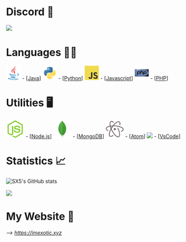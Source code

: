 

# Discord 📱
<img src="https://discord.c99.nl/widget/theme-3/769621242596163607.png">



# Languages 👨‍💻
<img src ="https://raw.githubusercontent.com/devicons/devicon/master/icons/java/java-original.svg" width="40"> - [[Java](https://www.java.com/en/)]
<img src ="https://raw.githubusercontent.com/devicons/devicon/master/icons/python/python-original.svg" width="40"> - [[Python](https://www.python.org/)]
<img src ="https://raw.githubusercontent.com/devicons/devicon/2809b567852a4648062a2d3e7c1c531367458c0b/icons/javascript/javascript-original.svg" width="40"> - [[Javascript](https://www.javascript.com/)]
<img src ="https://raw.githubusercontent.com/devicons/devicon/master/icons/php/php-original.svg" width="40"> - [[PHP](https://www.php.net/)]
 
 
 

# Utilities 🖥️
<img src="https://raw.githubusercontent.com/devicons/devicon/master/icons/nodejs/nodejs-original.svg" width="50"> - [[Node.js](https://nodejs.org/en/)]
<img src="https://raw.githubusercontent.com/devicons/devicon/2809b567852a4648062a2d3e7c1c531367458c0b/icons/mongodb/mongodb-original.svg" width="50"> - [[MongoDB](https://www.mongodb.com/)]
<img src ="https://raw.githubusercontent.com/devicons/devicon/master/icons/atom/atom-original.svg" width="50"> - [[Atom](https://atom.io/)]
<img src ="https://blog.leonhassan.co.uk/content/images/2019/06/visual-studio-code.svg" width="50"> - [[VsCode](https://code.visualstudio.com/)]




# Statistics 📈

![SX5's GitHub stats](https://github-readme-stats.vercel.app/api?username=sx5&count_private=true&show_icons=true&layout=compact&theme=tokyonight)

<img align="center" src="https://github-readme-stats.vercel.app/api/top-langs/?username=sx5&count_private=true&langs_count=7&hide=html&exclude_repo=alarmclock-esp,aosp-calculator,dotfiles&layout=compact&theme=tokyonight" />





# My Website 🎤
--> *https://imexotic.xyz*
